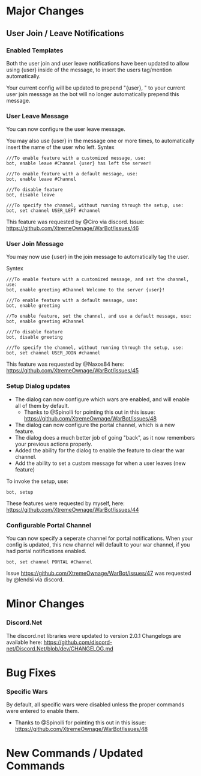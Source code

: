 # Major Changes

## User Join / Leave Notifications

### Enabled Templates
Both the user join and user leave notifications have been updated to allow using {user} inside of the message, to insert the users tag/mention automatically.

Your current config will be updated to prepend "{user}, " to your current user join message as the bot will no longer automatically prepend this message.

### User Leave Message
You can now configure the user leave message.

You may also use {user} in the message one or more times, to automatically insert the name of the user who left.
Syntex

```
///To enable feature with a customized message, use:
bot, enable leave #Channel {user} has left the server!

///To enable feature with a default message, use:
bot, enable leave #Channel

///To disable feature
bot, disable leave

///To specify the channel, without running through the setup, use:
bot, set channel USER_LEFT #channel
```

This feature was requested by @Ciro via discord. Issue: https://github.com/XtremeOwnage/WarBot/issues/46

### User Join Message

You may now use {user} in the join message to automatically tag the user.

Syntex
```
///To enable feature with a customized message, and set the channel, use:
bot, enable greeting #Channel Welcome to the server {user}!

///To enable feature with a default message, use:
bot, enable greeting

//To enable feature, set the channel, and use a default message, use:
bot, enable greeting #Channel

///To disable feature
bot, disable greeting

///To specify the channel, without running through the setup, use:
bot, set channel USER_JOIN #channel
```

This feature was requested by @Naxos84 here: https://github.com/XtremeOwnage/WarBot/issues/45

### Setup Dialog updates
* The dialog can now configure which wars are enabled, and will enable all of them  by default.
	* Thanks to @Spinolli for pointing this out in this issue: https://github.com/XtremeOwnage/WarBot/issues/48
* The dialog can now configure the portal channel, which is a new feature.
* The dialog does a much better job of going "back", as it now remembers your previous actions properly.
* Added the ability for the dialog to enable the feature to clear the war channel.
* Add the ability to set a custom message for when a user leaves (new feature)

To invoke the setup, use:
```
bot, setup
```
These features were requested by myself, here: https://github.com/XtremeOwnage/WarBot/issues/44

### Configurable Portal Channel

You can now specify a seperate channel for portal notifications. When your config is updated, this new channel will default to your war channel, if you had portal notifications enabled.
```
bot, set channel PORTAL #Channel
```
Issue https://github.com/XtremeOwnage/WarBot/issues/47 was requested by @lendsi via discord.

# Minor Changes

### Discord.Net

The discord.net libraries were updated to version 2.0.1
Changelogs are available here: https://github.com/discord-net/Discord.Net/blob/dev/CHANGELOG.md

# Bug Fixes

### Specific Wars

By default, all specific wars were disabled unless the proper commands were entered to enable them. 
* Thanks to @Spinolli for pointing this out in this issue: https://github.com/XtremeOwnage/WarBot/issues/48

# New Commands / Updated Commands
